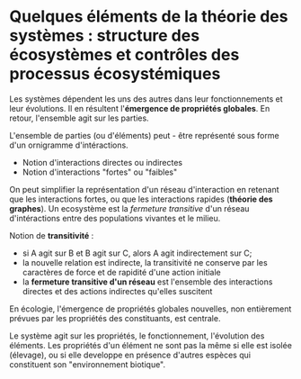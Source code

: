 # Quelques éléments de la théorie des systèmes : structure des écosystèmes et contrôles des processus écosystémiques 

Les systèmes dépendent les uns des autres dans leur fonctionnements et leur évolutions. Il en résultent l'**émergence de propriétés globales**. En retour, l'ensemble agit sur les parties.

L'ensemble de parties (ou d'éléments) peut - être représenté sous forme d'un ornigramme d'intéractions.

* Notion d'interactions directes ou indirectes
* Notion d'interactions "fortes" ou "faibles"

On peut simplifier la représentation d'un réseau d'interaction en retenant que les interactions fortes, ou que les interactions rapides (**théorie des graphes**). Un ecosystème est la *fermeture transitive* d'un réseau d'intéractions entre des populations vivantes et le milieu.

Notion de **transitivité** : 

* si A agit sur B et B agit sur C, alors A agit indirectement sur C;
* la nouvelle relation est indirecte, la transitivité ne conserve par les caractères de force et de rapidité d'une action initiale
* la **fermeture transitive d'un réseau** est l'ensemble des interactions directes et des actions indirectes qu'elles suscitent

En écologie, l'émergence de propriétés globales nouvelles, non entièrement prévues par les propriétés des constituants, est centrale.

Le système agit sur les propriétés, le fonctionnement, l'évolution des éléments. Les propriétés d'un élément ne sont pas la même si elle est isolée (élevage), ou si elle developpe en présence d'autres espèces qui constituent son "environnement biotique".

